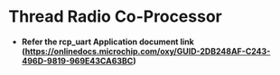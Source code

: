 # Thread Radio Co-Processor

-   **Refer the rcp_uart Application document link (https://onlinedocs.microchip.com/oxy/GUID-2DB248AF-C243-496D-9819-969E43CA63BC)**